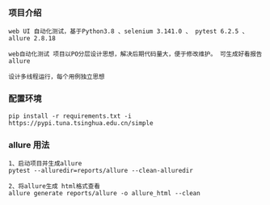 ### 项目介绍
    web UI 自动化测试，基于Python3.8 、selenium 3.141.0 、 pytest 6.2.5 、 allure 2.8.18 

    web自动化测试 项目以PO分层设计思想，解决后期代码量大，便于修改维护。 可生成好看报告allure 

    设计多线程运行，每个用例独立思想

### 配置环境
    pip install -r requirements.txt -i  https://pypi.tuna.tsinghua.edu.cn/simple

### allure 用法
    1、启动项目并生成allure
    pytest --alluredir=reports/allure --clean-alluredir
    
    2、将allure生成 html格式查看
    allure generate reports/allure -o allure_html --clean





